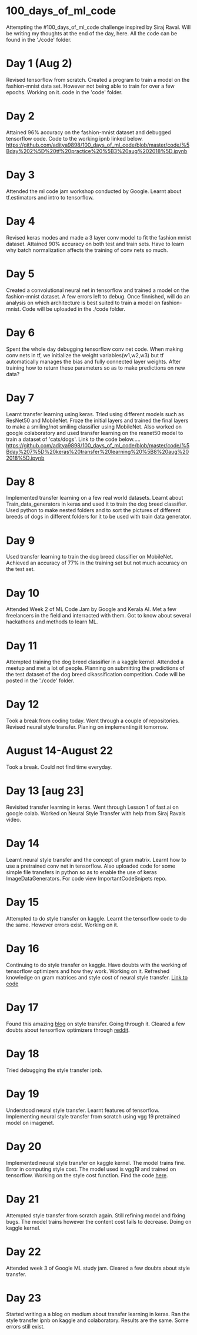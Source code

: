 # 100_days_of_ml_code
Attempting the #100_days_of_ml_code challenge inspired by Siraj Raval. Will be writing my thoughts at the end of the day, here. All the code can be found in the './code' folder.

# Day 1 (Aug 2)
Revised tensorflow from scratch. Created a program to train a model on the fashion-mnist data set. However not being able to train for over a few epochs. Working on it. code in the 'code' folder.

# Day 2
Attained 96% accuracy on the fashion-mnist dataset and debugged tensorflow code. Code to the working ipnb linked below.
https://github.com/aditya9898/100_days_of_ml_code/blob/master/code/%5Bday%202%5D%20tf%20practice%20%5B3%20aug%202018%5D.ipynb

# Day 3
Attended the ml code jam workshop conducted by Google. Learnt about tf.estimators and intro to tensorflow.

# Day 4
Revised keras modes and made a 3 layer conv model to fit the fashion mnist dataset. Attained 90% accuracy on both test and train sets. Have to learn why batch normalization affects the training of conv nets so much.

# Day 5
Created a convolutional neural net in tensorflow and trained a model on the fashion-mnist dataset. A few errors left to debug. Once finnished, will do an analysis on which architecture is best suited to train a model on fashion-mnist.  Code will be uploaded in the ./code folder.

# Day 6
Spent the whole day debugging tensorflow conv net code. When making conv nets in tf, we initialize the weight variables(w1,w2,w3) but tf automatically manages the bias and fully connected layer weights. After training how to return these parameters so as to make predictions on new data? 

# Day 7
Learnt transfer learning using keras. Tried using different models such as ResNet50 and MobileNet. Froze the initial layers and trained the final layers to make a smiling/not smiling classifier using MobileNet. Also worked on google colaboratory and used transfer learning on the resnet50 model to train a dataset of 'cats/dogs'. Link to the code below.....
https://github.com/aditya9898/100_days_of_ml_code/blob/master/code/%5Bday%207%5D%20keras%20transfer%20learning%20%5B8%20aug%202018%5D.ipynb

# Day 8
Implemented transfer learning on a few real world datasets. Learnt about Train_data_generators in keras and used it to train the dog breed classifier. Used python to make nested folders and to sort the pictures of different breeds of dogs in different folders for it to be used with train data generator.

# Day 9
Used transfer learning to train the dog breed classifier on MobileNet. Achieved an accuracy of 77% in the training set but not much accuracy on the test set.

# Day 10
Attended Week 2 of ML Code Jam by Google and Kerala AI. Met a few freelancers in the field and interracted with them. Got to know about several hackathons and methods to learn ML.

# Day 11
Attempted training the dog breed classifier in a kaggle kernel. Attended a meetup and met a lot of people. Planning on submitting the predictions of the test dataset of the dog breed clkassification competition. Code will be posted in the './code' folder.

# Day 12 
Took a break from coding today. Went through a couple of repositories. Revised neural style transfer. Planing on implementing it tomorrow.

# August 14-August 22
Took a break. Could not find time everyday.

# Day 13 [aug 23]
Revisited transfer learning in keras. Went through Lesson 1 of fast.ai on google colab. Worked on Neural Style Transfer with help from Siraj Ravals video.

# Day 14 
Learnt neural style transfer and the concept of gram matrix. Learnt how to use a pretrained conv net in tensorflow. Also uploaded code for some simple file transfers in python so as to enable the use of keras ImageDataGenerators. For code view ImportantCodeSnipets repo.

# Day 15
Attempted to do style transfer on kaggle. Learnt the tensorflow code to do the same. However errors exist. Working on it.

# Day 16
Continuing to do style transfer on kaggle. Have doubts with the working of tensorflow optimizers and how they work. Working on it.
Refreshed knowledge on gram matrices and style cost of neural style transfer.
[Link to code](https://github.com/aditya9898/100_days_of_ml_code/blob/master/code/kernel.ipynb)

# Day 17
Found this amazing [blog](https://harishnarayanan.org/writing/artistic-style-transfer/) on style transfer.
Going through it. Cleared a few doubts about tensorflow optimizers through [reddit](https://www.reddit.com/r/MachineLearning/).

# Day 18
Tried debugging the style transfer ipnb.

# Day 19
Understood neural style transfer. Learnt features of tensorflow. Implementing neural style transfer from scratch using vgg 19 pretrained model on imagenet.

# Day 20
Implemented neural style transfer on kaggle kernel. The model trains fine. Error in computing style cost. The model used is vgg19 and trained on tensorflow. Working on the style cost function. Find the code [here](https://github.com/aditya9898/100_days_of_ml_code/blob/master/code/%5BAug%2030%5Dstyle%20transfer%20partly%20working.ipynb).

# Day 21
Attempted style transfer from scratch again. Still refining model and fixing bugs. The model trains however the content cost fails to decrease. Doing on kaggle kernel.

# Day 22
Attended week 3 of Google ML study jam. Cleared a few doubts about style transfer.

# Day 23
Started writing a a blog on medium about transfer learning in keras. Ran the style transfer ipnb on kaggle and colaboratory. Results are the same. Some errors still exist.
